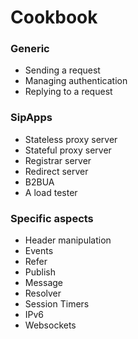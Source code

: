 # Cookbook

### Generic

* Sending a request
* Managing authentication
* Replying to a request

### SipApps

* Stateless proxy server
* Stateful proxy server
* Registrar server
* Redirect server
* B2BUA
* A load tester


### Specific aspects

* Header manipulation
* Events
* Refer
* Publish
* Message
* Resolver
* Session Timers
* IPv6
* Websockets

